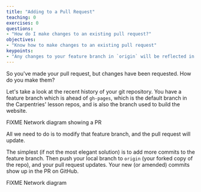 ```yaml
---
title: "Adding to a Pull Request"
teaching: 0
exercises: 0
questions:
- "How do I make changes to an existing pull request?"
objectives:
- "Know how to make changes to an existing pull request"
keypoints:
- "Any changes to your feature branch in `origin` will be reflected in your PR automatically"
---
```

So you've made your pull request, but changes have been requested. How do you make them?

Let's take a look at the recent history of your git repository.
You have a feature branch which is ahead of `gh-pages`, which is the default branch
in the Carpentries' lesson repos, and is also the branch used to build the website.

FIXME Network diagram showing a PR

All we need to do is to modify that feature branch, and the pull request will update.

The simplest (if not the most elegant solution) is to add more commits to the feature branch.
Then push your local branch to `origin` (your forked copy of the repo),
and your pull request updates.
Your new (or amended) commits show up in the PR on GitHub.

FIXME Network diagram
